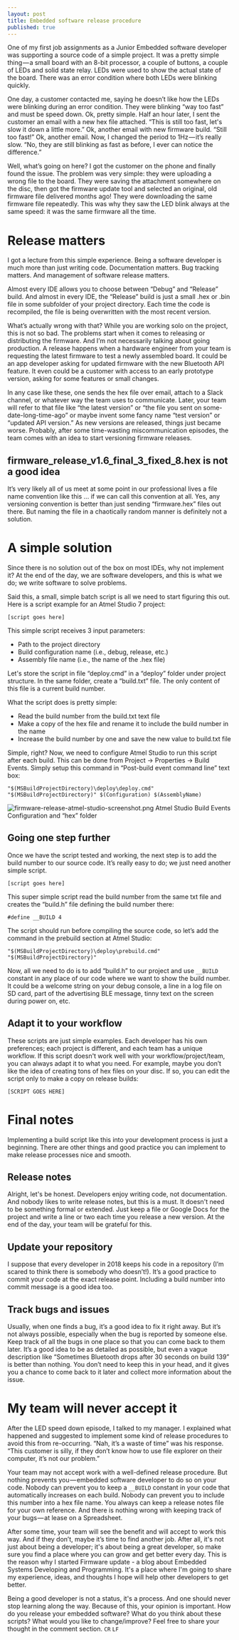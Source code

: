 ```yaml
---
layout: post
title: Embedded software release procedure
published: true
---
```


One of my first job assignments as a Junior Embedded software developer was supporting a source code of a simple project. It was a pretty simple thing — a small board with an 8-bit processor, a couple of buttons, a couple of LEDs and solid state relay. LEDs were used to show the actual state of the board. There was an error condition where both LEDs were blinking quickly. 

One day, a customer contacted me, saying he doesn’t like how the LEDs were blinking during an error condition. They were blinking “way too fast” and must be speed down. Ok, pretty simple. Half an hour later, I sent the customer an email with a new hex file attached. “This is still too fast, let's slow it down a little more.” Ok, another email with new firmware build. “Still too fast!” Ok, another email. Now, I changed the period to 1Hz — it’s really slow. “No, they are still blinking as fast as before, I ever can notice the difference.”

Well, what’s going on here? I got the customer on the phone and finally found the issue. The problem was very simple: they were uploading a wrong file to the board. They were saving the attachment somewhere on the disc, then got the firmware update tool and selected an original, old firmware file delivered months ago! They were downloading the same firmware file repeatedly. This was why they saw the LED blink always at the same speed: it was the same firmware all the time. 

# Release matters
I got a lecture from this simple experience. Being a software developer is much more than just writing code. Documentation matters. Bug tracking matters. And management of software release matters.

Almost every IDE allows you to choose between “Debug” and “Release” build. And almost in every IDE, the “Release” build is just a small .hex or .bin file in some subfolder of your project directory. Each time the code is recompiled, the file is being overwritten with the most recent version.

What’s actually wrong with that? While you are working solo on the project, this is not so bad. The problems start when it comes to releasing or distributing the firmware. And I’m not necessarily talking about going production. A release happens when a hardware engineer from your team is requesting the latest firmware to test a newly assembled board. It could be an app developer asking for updated firmware with the new Bluetooth API feature. It even could be a customer with access to an early prototype version, asking for some features or small changes.

In any case like these, one sends the hex file over email, attach to a Slack channel, or whatever way the team uses to communicate. Later, your team will refer to that file like “the latest version” or “the file you sent on some-date-long-time-ago” or maybe invent some fancy name “test version” or “updated API version.” As new versions are released, things just became worse. Probably, after some time-wasting miscommunication episodes, the team comes with an idea to start versioning firmware releases.

## firmware_release_v1.6_final_3_fixed_8.hex is not a good idea

It’s very likely all of us meet at some point in our professional lives a file name convention like this … if we can call this convention at all. Yes, any versioning convention is better than just sending “firmware.hex” files out there. But naming the file in a chaotically random manner is definitely not a solution.

# A simple solution

Since there is no solution out of the box on most IDEs, why not implement it? At the end of the day, we are software developers, and this is what we do; we write software to solve problems.

Said this, a small, simple batch script is all we need to start figuring this out. Here is a script example for an Atmel Studio 7 project:

	[script goes here]

This simple script receives 3 input parameters:
* Path to the project directory
* Build configuration name (i.e., debug, release, etc.)
* Assembly file name (i.e., the name of the .hex file)

Let's store the script in file “deploy.cmd” in a “deploy” folder under project structure. In the same folder, create a “build.txt” file. The only content of this file is a current build number.

What the script does is pretty simple: 
* Read the build number from the build.txt text file
* Make a copy of the hex file and rename it to include the build number in the name 
* Increase the build number by one and save the new value to build.txt file

Simple, right? Now, we need to configure Atmel Studio to run this script after each build. This can be done from Project -> Properties -> Build Events. Simply setup this command in “Post-build event command line” text box:

	"$(MSBuildProjectDirectory)\deploy\deploy.cmd" "$(MSBuildProjectDirectory)" $(Configuration) $(AssemblyName)

![firmware-release-atmel-studio-screenshot.png]({{site.baseurl}}/images/posts/firmware-release-atmel-studio-screenshot.png)
Atmel Studio Build Events Configuration and “hex” folder

## Going one step further
Once we have the script tested and working, the next step is to add the build number to our source code. It’s really easy to do; we just need another simple script.

	[script goes here] 

This super simple script read the build number from the same txt file and creates the “build.h” file defining the build number there:

	#define __BUILD 4

The script should run before compiling the source code, so let’s add the command in the prebuild section at Atmel Studio: 

	"$(MSBuildProjectDirectory)\deploy\prebuild.cmd" "$(MSBuildProjectDirectory)"

Now, all we need to do is to add “build.h” to our project and use `__BUILD` constant in any place of our code where we want to show the build number. It could be a welcome string on your debug console, a line in a log file on SD card, part of the advertising BLE message, tinny text on the screen during power on, etc. 

## Adapt it to your workflow
These scripts are just simple examples. Each developer has his own preferences; each project is different, and each team has a unique workflow. If this script doesn't work well with your workflow/project/team, you can always adapt it to what you need.
For example, maybe you don’t like the idea of creating tons of hex files on your disc. If so, you can edit the script only to make a copy on release builds:

	[SCRIPT GOES HERE]

# Final notes
Implementing a build script like this into your development process is just a beginning. There are other things and good practice you can implement to make release processes nice and smooth. 

## Release notes
Alright, let's be honest. Developers enjoy writing code, not documentation. And nobody likes to write release notes, but this is a must. It doesn't need to be something formal or extended. Just keep a file or Google Docs for the project and write a line or two each time you release a new version. At the end of the day, your team will be grateful for this. 

## Update your repository
I suppose that every developer in 2018 keeps his code in a repository (I’m scared to think there is somebody who doesn’t!). It’s a good practice to commit your code at the exact release point. Including a build number into commit message is a good idea too. 

## Track bugs and issues
Usually, when one finds a bug, it’s a good idea to fix it right away. But it’s not always possible, especially when the bug is reported by someone else. Keep track of all the bugs in one place so that you can come back to them later. It’s a good idea to be as detailed as possible, but even a vague description like “Sometimes Bluetooth drops after 30 seconds on build 139” is better than nothing. You don’t need to keep this in your head, and it gives you a chance to come back to it later and collect more information about the issue. 

# My team will never accept it
After the LED speed down episode, I talked to my manager. I explained what happened and suggested to implement some kind of release procedures to avoid this from re-occurring. “Nah, it’s a waste of time” was his response. “This customer is silly, if they don’t know how to use file explorer on their computer, it’s not our problem.”

Your team may not accept work with a well-defined release procedure. But nothing prevents you — embedded software developer to do so on your code. Nobody can prevent you to keep a `__BUILD` constant in your code that automatically increases on each build. Nobody can prevent you to include this number into a hex file name. You always can keep a release notes file for your own reference. And there is nothing wrong with keeping track of your bugs — at lease on a Spreadsheet.

After some time, your team will see the benefit and will accept to work this way. And if they don’t, maybe it’s time to find another job. After all, it's not just about being a developer; it's about being a great developer, so make sure you find a place where you can grow and get better every day. This is the reason why I started Firmware update - a blog about Embedded Systems Developing and Programming. It's a place where I'm going to share my experience, ideas, and thoughts I hope will help other developers to get better. 

Being a good developer is not a status, it's a process. And one should never stop learning along the way. Because of this, your opinion is important. How do you release your embedded software? What do you think about these scripts? What would you like to change/improve? Feel free to share your thought in the comment section. `CR` `LF`


